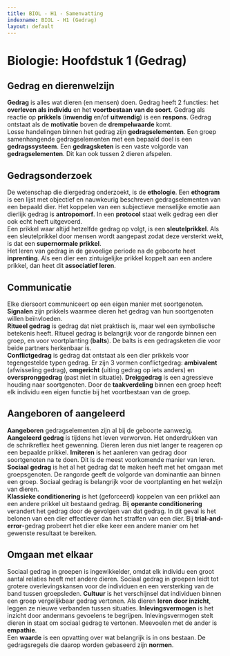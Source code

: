 ```yaml
---
title: BIOL - H1 - Samenvatting
indexname: BIOL - H1 (Gedrag)
layout: default
---
```


# Biologie: Hoofdstuk 1 (Gedrag)

## Gedrag en dierenwelzijn

**Gedrag** is alles wat dieren (en mensen) doen. Gedrag heeft 2 functies: het **overleven als individu** en het **voortbestaan van de soort**. Gedrag als reactie op **prikkels** (**inwendig** en/of **uitwendig**) is een **respons**. Gedrag ontstaat als de **motivatie** boven de **drempelwaarde** komt.  
Losse handelingen binnen het gedrag zijn **gedragselementen**. Een groep samenhangende gedragselementen met een bepaald doel is een **gedragssysteem**. Een **gedragsketen** is een vaste volgorde van **gedragselementen**. Dit kan ook tussen 2 dieren afspelen.

## Gedragsonderzoek

De wetenschap die diergedrag onderzoekt, is de **ethologie**. Een **ethogram** is een lijst met objectief en nauwkeurig beschreven gedragselementen van een bepaald dier. Het koppelen van een subjectieve menselijke emotie aan dierlijk gedrag is **antropomorf**. In een **protocol** staat welk gedrag een dier ook echt heeft uitgevoerd.  
Een prikkel waar altijd hetzelfde gedrag op volgt, is een **sleutelprikkel**. Als een sleutelprikkel door mensen wordt aangepast zodat deze versterkt wekt, is dat een **supernormale prikkel**.  
Het leren van gedrag in de gevoelige periode na de geboorte heet **inprenting**. Als een dier een zintuigelijke prikkel koppelt aan een andere prikkel, dan heet dit **associatief leren**.

## Communicatie

Elke diersoort communiceert op een eigen manier met soortgenoten. **Signalen** zijn prikkels waarmee dieren het gedrag van hun soortgenoten willen beïnvloeden.  
**Ritueel gedrag** is gedrag dat niet praktisch is, maar wel een symbolische betekenis heeft. Ritueel gedrag is belangrijk voor de rangorde binnen een groep, en voor voortplanting (**balts**). De balts is een gedragsketen die voor beide partners herkenbaar is.  
**Conflictgedrag** is gedrag dat ontstaat als een dier prikkels voor tegengestelde typen gedrag. Er zijn 3 vormen conflictgedrag: **ambivalent** (afwisseling gedrag), **omgericht** (uiting gedrag op iets anders) en **overspronggedrag** (past niet in situatie). **Dreiggedrag** is een agressieve houding naar soortgenoten. Door de **taakverdeling** binnen een groep heeft elk individu een eigen functie bij het voortbestaan van de groep.

## Aangeboren of aangeleerd

**Aangeboren** gedragselementen zijn al bij de geboorte aanwezig. **Aangeleerd gedrag** is tijdens het leven verworven. Het onderdrukken van de schrikreflex heet gewenning. Dieren leren dus niet langer te reageren op een bepaalde prikkel. **Imiteren** is het aanleren van gedrag door soortgenoten na te doen. Dit is de meest voorkomende manier van leren.  
**Sociaal gedrag** is het al het gedrag dat te maken heeft met het omgaan met groepsgenoten. De rangorde geeft de volgorde van dominantie aan binnen een groep. Sociaal gedrag is belangrijk voor de voortplanting en het welzijn van dieren.  
**Klassieke conditionering** is het (geforceerd) koppelen van een prikkel aan een andere prikkel uit bestaand gedrag. Bij **operante conditionering** verandert het gedrag door de gevolgen van dat gedrag. In dit geval is het belonen van een dier effectiever dan het straffen van een dier. Bij **trial-and-error**\-gedrag probeert het dier elke keer een andere manier om het gewenste resultaat te bereiken.

## Omgaan met elkaar

Sociaal gedrag in groepen is ingewikkelder, omdat elk individu een groot aantal relaties heeft met andere dieren. Sociaal gedrag in groepen leidt tot grotere overlevingskansen voor de individuen en een versterking van de band tussen groepsleden. **Cultuur** is het verschijnsel dat individuen binnen een groep vergelijkbaar gedrag vertonen. Als dieren **leren door inzicht**, leggen ze nieuwe verbanden tussen situaties. **Inlevingsvermogen** is het inzicht door andermans gevoelens te begrijpen. Inlevingsvermogen stelt dieren in staat om sociaal gedrag te vertonen. Meevoelen met de ander is **empathie**.  
Een **waarde** is een opvatting over wat belangrijk is in ons bestaan. De gedragsregels die daarop worden gebaseerd zijn **normen**.  

